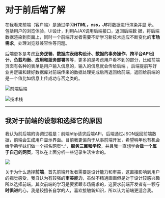 # 对于前后端了解

在我看来前端（客户端）是通过学习***HTML，css，JS***将数据进行渲染并显  示。包括用户的浏览体验，UI设计，利用AJAX调用后端接口，返回后端数  据，将后端数据渲染到页面上，同时一个前端开发者需要不断学习新技术适应不断变化的**市场需求**，处理浏览器兼容性等问题。  

后端更多是考虑**业务逻辑、数据库表结构设计、数据的事务操作、跨平台API设计、负载均衡、应用和服务部署**等等，更多的是考虑用户看不到的部分，比如前端页面有各种的表单是用户输入信息的，输入的信息就会传给后端 ，后端提前写好业务逻辑和建好数据库对前端传来的数据处理完成后再返回给前端，返回给前端的是一个值比如信息上传成功与否之类的。

![前端后端](C:\Users\WENJINYAN\Pictures\技术部.png"前后端之战")

![技术栈](C:\Users\WENJINYAN\Pictures\前后端技术栈.png)

-----------------------------------------------------------------------------------------------------------------------------------

## 我对于前端的设想和选择它的原因

我认为前后端的协调过程是：前端http请求后端API，后端通过JSON返回前端数据，前端会生成用户显示界面。目前我更偏向于从事前端开发，希望明年也有机会给学弟学妹们做一个报名网页^_^，**服务三翼和学校**，并且我一直想学会**做一个属于自己的网页**，可以在上面分析一些记录生活生命的。

![](C:\Users\WENJINYAN\Pictures\20200104073612354.png)

关于为什么选择**前端**，首先前端开发者需要是设计能力和审美，这直接影响到用户的视觉感受，我自认为有较强的**审美能力**，虽然不精通画画但是对于设计较感兴趣所以选择前端。其次前端的学习是要紧跟市场需求的，这要求前端开发者有一颗**与时俱进**的心，我是较擅长自学的人，喜欢接触新知识，所以认为前端更适合我。